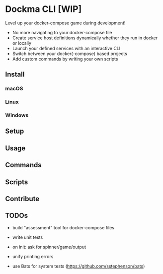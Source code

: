 # Dockma CLI [WIP]

Level up your docker-compose game during development!

- No more navigating to your docker-compose file
- Create service host definitions dynamically whether they run in docker or locally
- Launch your defined services with an interactive CLI
- Switch between your docker(-compose) based projects
- Add custom commands by writing your own scripts

## Install

### macOS

### Linux

### Windows

## Setup

## Usage

## Commands

## Scripts

## Contribute

## TODOs

- build "assessment" tool for docker-compose files
- write unit tests
- on init: ask for spinner/game/output
- unify printing errors

- use Bats for system tests (https://github.com/sstephenson/bats)

